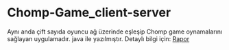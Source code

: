 # Chomp-Game_client-server
Aynı anda çift sayıda oyuncu ağ üzerinde eşleşip Chomp game oynamalarını sağlayan uygulamadır. java ile yazılmıştır.
Detaylı bilgi için: <a href= "https://alaamarawi.github.io/Chomp-Game_client-server/Report_TR.pdf">Rapor</a>

